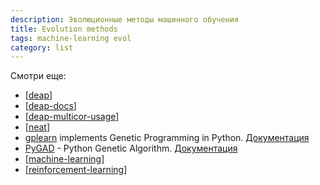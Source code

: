 ```yaml
---
description: Эволюционные методы машинного обучения
title: Evolution methods
tags: machine-learning evol
category: list
---
```

Смотри еще:

- [[deap]]
- [[deap-docs]]
- [[deap-multicor-usage]]
- [[neat]]
- [gplearn](https://github.com/trevorstephens/gplearn) implements Genetic Programming in Python. [Документация](https://gplearn.readthedocs.io/en/stable/)
- [PyGAD](https://github.com/ahmedfgad/GeneticAlgorithmPython) - Python Genetic Algorithm. [Документация](https://pygad.readthedocs.io/en/latest/)
- [[machine-learning]]
- [[reinforcement-learning]]

[//begin]: # "Autogenerated link references for markdown compatibility"
[deap]: ..%2Fnotes%2Fdeap "Deap - генетические алгоритмы на python"
[deap-docs]: ..%2Fnotes%2Fdeap-docs "Deap документация"
[deap-multicor-usage]: ..%2Fnotes%2Fdeap-multicor-usage "Multiproces for deap"
[neat]: ..%2Fnotes%2Fneat "NEAT - нейроэволюционный алгоритм"
[machine-learning]: machine-learning "Алгоритмы машинного обучения"
[reinforcement-learning]: reinforcement-learning "Reinforcement learning"
[//end]: # "Autogenerated link references"